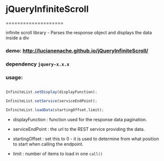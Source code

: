 

# jQueryInfiniteScroll
====================

infinite scroll library - Parses the response object and displays the data inside a div

### demo: http://lucianenache.github.io/jQueryInfiniteScroll/

### dependency ```jquery-x.x.x ```

### usage:



``` js

InfiniteList.setDisplay(displayFunction);

InfiniteList.setService(serviceEndPoint);

InfiniteList.loadData(startingOffset,limit);

```
* displayFunction : function used for the response data pagination.

* serviceEndPoint : the url to the REST service providing the data.

* startingOffset : set this to 0 - it is used to determine from what position to start when calling the endpoint.

* limit : number of items to load in one ```call()```
